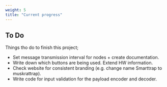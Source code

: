 ```yaml
---
weight: 5
title: "Current progress"
---
```


## To Do
Things tho do to finish this project;
- Set message transmission interval for nodes + create documentation.
- Write down which buttons are being used. Extend HW information.
- Check website for consistent branding (e.g. change name Smarttrap to muskrattrap).
- Write code for input validation for the payload encoder and decoder.